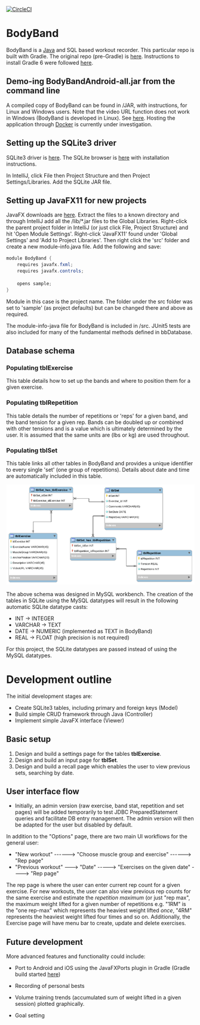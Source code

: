 [![CircleCI](https://circleci.com/gh/jfspps/BodyBandGradle.svg?style=svg)](https://circleci.com/gh/jfspps/BodyBandGradle)

# BodyBand

BodyBand is a [Java](https://www.linuxuprising.com/2019/06/new-oracle-java-11-installer-for-ubuntu.html) and SQL based workout recorder. This particular repo is built with Gradle. The original repo (pre-Gradle) is [here](https://github.com/jfspps/BodyBand). Instructions to install Gradle 6 were followed [here](https://www.itzgeek.com/how-tos/linux/ubuntu-how-tos/how-to-install-gradle-on-ubuntu-18-04-16-04-linux-mint-19-debian-9.html).


## Demo-ing BodyBandAndroid-all.jar from the command line ##

A compiled copy of BodyBand can be found in /JAR, with instructions, for Linux and Windows users. Note that the video URL function does not work in Windows (BodyBand is developed in Linux). See [here](/JAR/README.md). Hosting the application through [Docker](/src/docker/Dockerfile) is currently under investigation.

## Setting up the SQLite3 driver

SQLite3 driver is [here](https://github.com/xerial/sqlite-jdbc). The SQLite browser is [here](https://sqlitebrowser.org/) with installation instructions.

In IntelliJ, click File then Project Structure and then Project Settings/Libraries. Add the SQLite JAR file.

## Setting up JavaFX11 for new projects

JavaFX downloads are [here](https://gluonhq.com/products/javafx/). Extract the files to a known directory and through IntelliJ add all the /lib/*.jar files to the Global Libraries. Right-click the parent project folder in IntelliJ (or just click File, Project Structure) and hit 'Open Module Settings'. Right-click 'JavaFX11' found under 'Global Settings' and 'Add to Project Libraries'. Then right click the 'src' folder and create a new module-info.java file. Add the following and save:

```java
module BodyBand {
    requires javafx.fxml;
    requires javafx.controls;

    opens sample;
}
```

Module in this case is the project name. The folder under the src folder was set to 'sample' (as project defaults) but can be changed there and above as required. 

The module-info-java file for BodyBand is included in /src. JUnit5 tests are also included for many of the fundamental methods defined in bbDatabase.

## Database schema

### Populating tblExercise

This table details how to set up the bands and where to position them for a given exercise.

### Populating tblRepetition

This table details the number of repetitions or 'reps' for a given band, and the band tension for a given rep. Bands can be doubled up or combined with other tensions and is a value which is ultimately determined by the user. It is assumed that the same units are (lbs or kg) are used throughout.

### Populating tblSet

This table links all other tables in BodyBand and provides a unique identifier to every single 'set' (one group of repetitions). Details about date and time are automatically included in this table.

![MySQL workbench schema](./database/Schema.png)

The above schema was designed in MySQL workbench. The creation of the tables in SQLite using the MySQL datatypes will result in the following automatic SQLite datatype casts:

+ INT -> INTEGER
+ VARCHAR -> TEXT
+ DATE -> NUMERIC (implemented as TEXT in BodyBand)
+ REAL -> FLOAT (high precision is not required)

For this project, the SQLite datatypes are passed instead of using the MySQL datatypes.

# Development outline

The initial development stages are:

+ Create SQLite3 tables, including primary and foreign keys (Model)
+ Build simple CRUD framework through Java (Controller)
+ Implement simple JavaFX interface (Viewer)

## Basic setup

1. Design and build a settings page for the tables __tblExercise__.
2. Design and build an input page for __tblSet__.
3. Design and build a recall page which enables the user to view previous sets, searching by date.

## User interface flow

+ Initially, an admin version (raw exercise, band stat, repetition and set pages) will be added temporarily to test JDBC PreparedStatement queries and facilitate DB entry management. The admin version will then be adapted for the user but disabled by default.

In addition to the "Options" page, there are two main UI workflows for the general user:

+ "New workout" ------>   "Choose muscle group and exercise" ------>  "Rep page"
+ "Previous workout" --->  "Date"  ----->  "Exercises on the given date" ----> "Rep page"

The rep page is where the user can enter current rep count for a given exercise. For new workouts, the user can also view previous rep counts for the same exercise and estimate the _repetition maximum_ (or just "rep max", the maximum weight lifted for a given number of repetitions e.g. "1RM" is the "one rep-max" which represents the heaviest weight lifted _once_, "4RM" represents the heaviest weight lifted four times and so on. Additionally, the Exercise page will have menu bar to create, update and delete exercises.

## Future development

More advanced features and functionality could include:

- Port to Android and iOS using the JavaFXPorts plugin in Gradle (Gradle build started [here](https://github.com/jfspps/BodyBandGradle))

- Recording of personal bests

- Volume training trends (accumulated sum of weight lifted in a given session) plotted graphically.

- Goal setting

